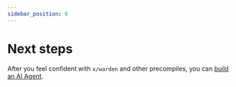 ```yaml
---
sidebar_position: 6
---
```


# Next steps

After you feel confident with `x/warden` and other precompiles, you can [build an AI Agent](/build-an-agent/introduction).
